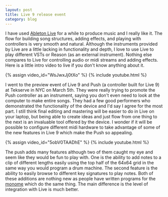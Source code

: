 ```yaml
---
layout: post
title: Live 9 release event
category: blog
---
```


I have used [Ableton Live](https://www.ableton.com/en/live/new-in-9/) for a while to produce music and I really like it. The flow for building song structures, adding effects, and playing with controllers is very smooth and natural. Although the instruments provided by Live are a little lacking in functionality and depth, I love to use Live to play different VSTs or Reason (as an external instrument). Nothing else compares to Live for controlling audio or midi streams and adding effects. Here is a little intro video to live if you don't know anything about it.

{% assign video_id="WsJwxJj0tXo" %}
{% include youtube.html %}

I went to the preview event of Live 9 and Push (a controller built for Live 9) at Tekserve in NYC on March 5th. They were really trying to promote the Push controller as an instrument, saying you don't even need to look at the computer to make entire songs. They had a few good performers who demonstrated the functionality of the device and I'd say I agree for the most part. I still think final editing and mastering will be easier to do in Live on your laptop, but being able to create ideas and just flow from one thing to the next is an invaluable tool offered by the device. I wonder if it will be possible to configure different midi hardware to take advantage of some of the new features in Live 9 which make the Push so appealing.

{% assign video_id="5obV0TAADhE" %}
{% include youtube.html %}

The push adds many features although two of them caught my eye and seem like they would be fun to play with. One is the ability to add notes to a clip of different lengths easily using the top half of the 64x64 grid in the same way you would program a drum machine. The second feature is the ability to easily browse to different key signatures to play notes. Both of these additions are nothing new as people have written programs for the [monome](http://monome.org) which do the same thing. The main difference is the level of integration with Live is much better.